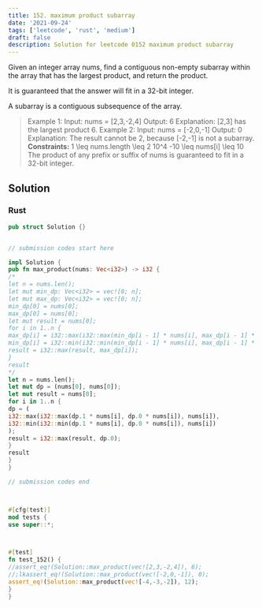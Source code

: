 ```yaml
---
title: 152. maximum product subarray
date: '2021-09-24'
tags: ['leetcode', 'rust', 'medium']
draft: false
description: Solution for leetcode 0152 maximum product subarray
---
```




Given an integer array nums, find a contiguous non-empty subarray within the array that has the largest product, and return the product.

It is guaranteed that the answer will fit in a 32-bit integer.

A subarray is a contiguous subsequence of the array.



>   Example 1:
>   Input: nums <TeX>=</TeX> [2,3,-2,4]
>   Output: 6
>   Explanation: [2,3] has the largest product 6.
>   Example 2:
>   Input: nums <TeX>=</TeX> [-2,0,-1]
>   Output: 0
>   Explanation: The result cannot be 2, because [-2,-1] is not a subarray.
**Constraints:**
>   	1 <TeX>\leq</TeX> nums.length <TeX>\leq</TeX> 2  10^4
>   	-10 <TeX>\leq</TeX> nums[i] <TeX>\leq</TeX> 10
>   	The product of any prefix or suffix of nums is guaranteed to fit in a 32-bit integer.


## Solution


### Rust
```rust
pub struct Solution {}


// submission codes start here

impl Solution {
pub fn max_product(nums: Vec<i32>) -> i32 {
/*
let n = nums.len();
let mut min_dp: Vec<i32> = vec![0; n];
let mut max_dp: Vec<i32> = vec![0; n];
min_dp[0] = nums[0];
max_dp[0] = nums[0];
let mut result = nums[0];
for i in 1..n {
max_dp[i] = i32::max(i32::max(min_dp[i - 1] * nums[i], max_dp[i - 1] * nums[i]), nums[i]);
min_dp[i] = i32::min(i32::min(min_dp[i - 1] * nums[i], max_dp[i - 1] * nums[i]), nums[i]);
result = i32::max(result, max_dp[i]);
}
result
*/
let n = nums.len();
let mut dp = (nums[0], nums[0]);
let mut result = nums[0];
for i in 1..n {
dp = (
i32::max(i32::max(dp.1 * nums[i], dp.0 * nums[i]), nums[i]),
i32::min(i32::min(dp.1 * nums[i], dp.0 * nums[i]), nums[i])
);
result = i32::max(result, dp.0);
}
result
}
}

// submission codes end



#[cfg(test)]
mod tests {
use super::*;



#[test]
fn test_152() {
//assert_eq!(Solution::max_product(vec![2,3,-2,4]), 6);
//;lkassert_eq!(Solution::max_product(vec![-2,0,-1]), 0);
assert_eq!(Solution::max_product(vec![-4,-3,-2]), 12);
}
}

```
